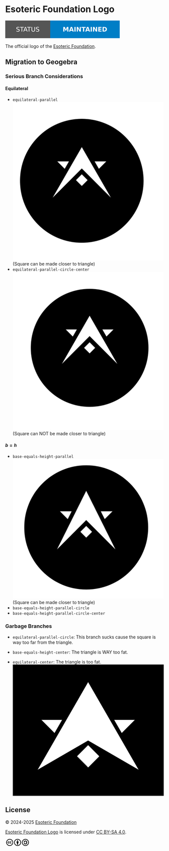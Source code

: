 # Esoteric Foundation Logo

[![Project status: maintained][status]][root]

The official logo of the [Esoteric Foundation][author].

## Migration to Geogebra

### Serious Branch Considerations

#### Equilateral

- `equilateral-parallel`
  ![Equilateral parallel logo](./assets/images/screenshots/logo/equilateral-parallel.png)
  (Square can be made closer to triangle)
- `equilateral-parallel-circle-center`
  ![Equilateral parallel circle center logo](./assets/images/screenshots/logo/equilateral-parallel-circle-center.png)
  (Square can NOT be made closer to triangle)

#### $b = h$

- `base-equals-height-parallel`
  ![Base equals height parallel logo](./assets/images/screenshots/logo/base-equals-height-parallel.png)
  (Square can be made closer to triangle)
- `base-equals-height-parallel-circle`
- `base-equals-height-parallel-circle-center`

### Garbage Branches

- `equilateral-parallel-circle`:
  This branch sucks cause the square is way too far from the triangle.

- `base-equals-height-center`:
  The triangle is WAY too fat.

- `equilateral-center`:
  The triangle is too fat.
  ![Equilateral center logo](./assets/images/screenshots/logo/equilateral-center.png)

## License

<p xmlns:cc="http://creativecommons.org/ns#" xmlns:dct="http://purl.org/dc/terms/">
  &copy; 2024-2025 <a rel="cc:attributionURL dct:creator" property="cc:attributionName" href="https://esoteric.foundation">Esoteric Foundation</a>

  <a property="dct:title" rel="cc:attributionURL" href="./">Esoteric Foundation Logo</a> is licensed under <a href="./LICENSE" target="_blank" rel="license noopener noreferrer" style="display: inline-block">CC BY-SA 4.0</a>.

  <a href="https://creativecommons.org/"><img style="height: 22px !important; margin-left: 3px; vertical-align: middle" src="./assets/images/icons/cc/cc.svg" alt="Creative Commons logo" /><a href="https://creativecommons.org/licenses/by-sa/4.0/deed.en"><img style="height: 22px !important; margin-left: 3px; vertical-align: middle" src="./assets/images/icons/cc/by.svg" alt="Creative Commons Attribution icon" /></a><a href="https://creativecommons.org/licenses/by-sa/4.0/deed.en"><img style="height: 22px !important; margin-left: 3px; vertical-align: middle" src="./assets/images/icons/cc/sa.svg" alt="Creative Commons ShareAlike icon" /></a>
</p>

<!-- Link aliases -->

[root]: /

[author]: https://esoteric.foundation

<!-- Badges -->

[status]: ./assets/images/badges/status.svg
